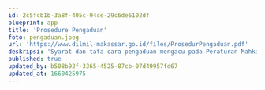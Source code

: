 ```yaml
---
id: 2c5fcb1b-3a8f-405c-94ce-29c6de6102df
blueprint: app
title: 'Prosedure Pengaduan'
foto: pengaduan.jpeg
url: 'https://www.dilmil-makassar.go.id/files/ProsedurPengaduan.pdf'
deskripsi: 'Syarat dan tata cara pengaduan mengacu pada Peraturan Mahkamah Agung Republik Indonesia Nomor 9 Tahun 2016 Tentang Pedoman Penanganan Pengaduan  (Whistleblowing System) Di Mahkamah Agung Dan Badan Peradilan Yang Berada Dibawahnya'
published: true
updated_by: b508b92f-3365-4525-87cb-07d49957fd67
updated_at: 1660425975
---
```


